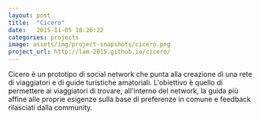 ```yaml
---
layout: post
title:  "Cicero"
date:   2015-11-05 18:26:22
categories: projects
image: assets/img/project-snapshots/cicero.png
project_url: http://lam-2015.github.io/cicero/
---
```


Cicero &egrave; un prototipo di social network che punta alla creazione di una rete di viaggiatori e di guide turistiche amatoriali. L'obiettivo &egrave; quello di permettere ai viaggiatori di trovare, all'interno del network, la guida più affine alle proprie esigenze sulla base di preferenze in comune e feedback rilasciati dalla community.
